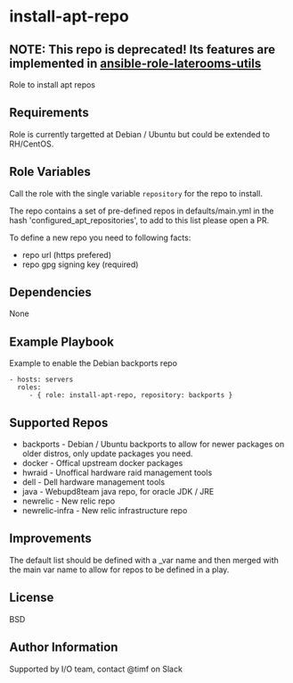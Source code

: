install-apt-repo
=========

## __NOTE__: This repo is deprecated! Its features are implemented in  [ansible-role-laterooms-utils](https://github.com/LateRoomsGroup/ansible-role-laterooms-utils)

Role to install apt repos

Requirements
------------

Role is currently targetted at Debian / Ubuntu but could be extended to RH/CentOS.

Role Variables
--------------

Call the role with the single variable `repository` for the repo to install.

The repo contains a set of pre-defined repos in defaults/main.yml in the hash 'configured_apt_repositories', to add to this list please open a PR.

To define a new repo you need to following facts:

* repo url (https prefered)
* repo gpg signing key (required)

Dependencies
------------

None

Example Playbook
----------------

Example to enable the Debian backports repo

    - hosts: servers
      roles:
         - { role: install-apt-repo, repository: backports }

Supported Repos
-------

* backports - Debian / Ubuntu backports to allow for newer packages on older distros, only update packages you need.
* docker - Offical upstream docker packages
* hwraid - Unoffical hardware raid management tools
* dell - Dell hardware management tools
* java - Webupd8team java repo, for oracle JDK / JRE
* newrelic - New relic repo
* newrelic-infra - New relic infrastructure repo

Improvements
-------

The default list should be defined with a _var name and then merged with the main var name to allow for repos to be defined in a play.

License
-------

BSD

Author Information
------------------

Supported by I/O team, contact @timf on Slack

